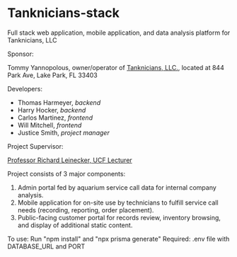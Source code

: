 # Tanknicians-stack
Full stack web application, mobile application, and data analysis platform for Tanknicians, LLC


Sponsor:

Tommy Yannopolous, owner/operator of [Tanknicians, LLC.](https://tanknicians.com/), located at 844 Park Ave, Lake Park, FL 33403

Developers:

- Thomas Harmeyer, *backend*
- Harry Hocker, *backend*
- Carlos Martinez, *frontend*
- Will Mitchell, *frontend*
- Justice Smith, *project manager*

Project Supervisor:

[Professor Richard Leinecker, UCF Lecturer](https://www.cecs.ucf.edu/faculty/richard-leinecker/)


Project consists of 3 major components:

1. Admin portal fed by aquarium service call data for internal company analysis.
2. Mobile application for on-site use by technicians to fulfill service call needs (recording, reporting, order placement).
3. Public-facing customer portal for records review, inventory browsing, and display of additional static content.


To use: Run "npm install" and "npx prisma generate" 
Required: .env file with DATABASE_URL and PORT 